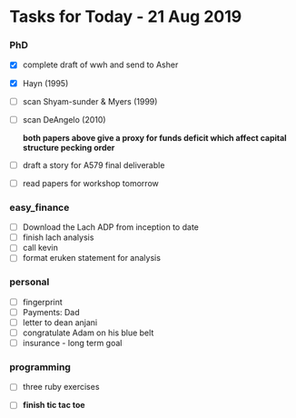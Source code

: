 

# Tasks for Today - 21 Aug 2019

### PhD

- [x] complete draft of wwh and send to Asher

- [x] Hayn (1995)

- [ ] scan Shyam-sunder & Myers (1999)

- [ ] scan DeAngelo (2010)

  **both papers above give a proxy for funds deficit which affect capital structure pecking order**

- [ ] draft a story for A579 final deliverable

- [ ] read papers for workshop tomorrow

### easy_finance

- [ ] Download the Lach ADP from inception to date
- [ ] finish lach analysis
- [ ] call kevin
- [ ] format eruken statement for analysis

### personal

- [ ] fingerprint
- [ ] Payments: Dad
- [ ] letter to dean anjani
- [ ] congratulate Adam on his blue belt
- [ ] insurance - long term goal

### programming

- [ ] three ruby exercises
- [ ] **finish tic tac toe**







